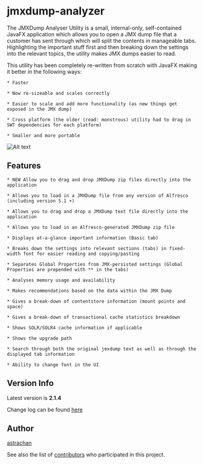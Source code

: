 # jmxdump-analyzer

The JMXDump Analyser Utility is a small, internal-only, self-contained JavaFX application which allows you to open a JMX dump file that a customer has sent through which will split the contents in manageable tabs. Highlighting the important stuff first and then breaking down the settings into the relevant topics, the utility makes JMX dumps easier to read. 

This utility has been completely re-written from scratch with JavaFX making it better in the following ways:
  
  	* Faster
  	
  	* Now re-sizeable and scales correctly
  	
  	* Easier to scale and add more functionality (as new things get exposed in the JMX dump)
  	
  	* Cross platform (the older (read: monstrous) utility had to drag in SWT dependencies for each platform)
  	
  	* Smaller and more portable
  	
  	
![Alt text](images/1.png)


## Features

	* NEW Allow you to drag and drop JMXDump zip files directly into the application

	* Allows you to load in a JMXDump file from any version of Alfresco (including version 5.1 +)
	
	* Allows you to drag and drop a JMXDump text file directly into the application
	
	* Allows you to load in an Alfresco-generated JMXDump zip file
	
	* Displays at-a-glance important information (Basic tab)

	* Breaks down the settings into relevant sections (tabs) in fixed-width font for easier reading and copying/pasting
	
	* Separates Global Properties from JMX-persisted settings (Global Properties are prepended with ** in the tabs)
	
	* Analyses memory usage and availability
	
	* Makes recommendations based on the data within the JMX Dump
	
	* Gives a break-down of contentstore information (mount points and space)
	
	* Gives a break-down of transactional cache statistics breakdown
	
	* Shows SOLR/SOLR4 cache information if applicable
	
	* Shows the upgrade path
	
	* Search through both the original jmxdump text as well as through the displayed tab information
	
	* Ability to change font in the UI


## Version Info

Latest version is **2.1.4** 

Change log can be found [here](https://artifacts.alfresco.com/nexus/content/repositories/alfresco-internal-docs/jmxdump-analyzer-fx/latest/changes-report.html)

## Author 

[astrachan](https://github.com/astrachan)

See also the list of [contributors](https://github.com/your/project/contributors) who participated in this project.
